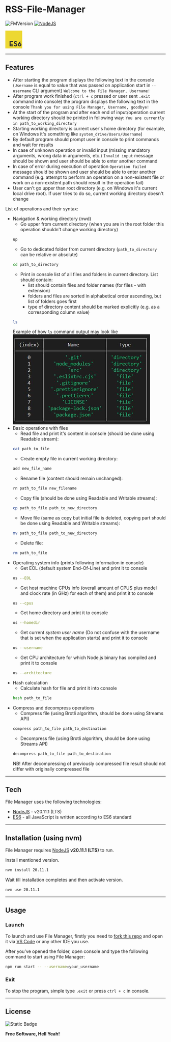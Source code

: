 # RSS-File-Manager
![FMVersion](https://img.shields.io/badge/version-1.1.3-blue?style=for-the-badge)
[![NodeJS](https://img.shields.io/badge/node.js-20.11.1-6DA55F?style=for-the-badge&logo=node.js)](https://nodejs.org/docs/latest-v20.x/api/index.html)

[![ES6](https://github.com/MarioTerron/logo-images/blob/master/logos/es6.png)](http://www.ecma-international.org/ecma-262/6.0/)

---

## Features
- After starting the program displays the following text in the console (`Username` is equal to value that was passed on application start in `--username` CLI argument)
`Welcome to the File Manager, Username!`
- After program work finished (`ctrl + c` pressed or user sent `.exit` command into console) the program displays the following text in the console
`Thank you for using File Manager, Username, goodbye!`
- At the start of the program and after each end of input/operation current working directory should be printed in following way:
`You are currently in path_to_working_directory`
- Starting working directory is current user's home directory (for example, on Windows it's something like `system_drive/Users/Username`)
- By default program should prompt user in console to print commands and wait for results
- In case of unknown operation or invalid input (missing mandatory arguments, wrong data in arguments, etc.) `Invalid input` message should be shown and user should be able to enter another command
- In case of error during execution of operation `Operation failed` message should be shown and user should be able to enter another command (e.g. attempt to perform an operation on a non-existent file or work on a non-existent path should result in the operation fail)
- User can't go upper than root directory (e.g. on Windows it's current local drive root). If user tries to do so, current working directory doesn't change

List of operations and their syntax:
- Navigation & working directory (nwd)
    - Go upper from current directory (when you are in the root folder this operation shouldn't change working directory)
    ```bash
    up
    ```
    - Go to dedicated folder from current directory (`path_to_directory` can be relative or absolute)
    ```bash
    cd path_to_directory
    ```
    - Print in console list of all files and folders in current directory. List should contain:
        - list should contain files and folder names (for files - with extension)
        - folders and files are sorted in alphabetical order ascending, but list of folders goes first
        - type of directory content should be marked explicitly (e.g. as a corresponding column value)
    ```bash
    ls
    ```
    Example of how `ls` command output may look like
    ![ls output example](./ls-example.jpeg)
- Basic operations with files
    - Read file and print it's content in console (should be done using Readable stream):
    ```bash
    cat path_to_file
    ```
    - Create empty file in current working directory:
    ```bash
    add new_file_name
    ```
    - Rename file (content should remain unchanged):
    ```bash
    rn path_to_file new_filename
    ```
    - Copy file (should be done using Readable and Writable streams):
    ```bash
    cp path_to_file path_to_new_directory
    ```
    - Move file (same as copy but initial file is deleted, copying part should be done using Readable and Writable streams):
    ```bash
    mv path_to_file path_to_new_directory
    ```
    - Delete file:
    ```bash
    rm path_to_file
    ```
- Operating system info (prints following information in console)
    - Get EOL (default system End-Of-Line) and print it to console
    ```bash
    os --EOL
    ```
    - Get host machine CPUs info (overall amount of CPUS plus model and clock rate (in GHz) for each of them) and print it to console
    ```bash
    os --cpus
    ```
    - Get home directory and print it to console
    ```bash
    os --homedir
    ```
    - Get current *system user name* (Do not confuse with the username that is set when the application starts) and print it to console
    ```bash
    os --username
    ```
    - Get CPU architecture for which Node.js binary has compiled and print it to console
    ```bash
    os --architecture
    ```
- Hash calculation
    - Calculate hash for file and print it into console
    ```bash
    hash path_to_file
    ```
- Compress and decompress operations
    - Compress file (using Brotli algorithm, should be done using Streams API)
    ```bash
    compress path_to_file path_to_destination
    ```
    - Decompress file (using Brotli algorithm, should be done using Streams API)
    ```bash
    decompress path_to_file path_to_destination
    ```
    NB! After decompressing of previously compressed file result should not differ with originally compressed file

---

## Tech
File Manager uses the following technologies:
- [NodeJS] - v20.11.1 (LTS)
- [ES6] - all JavaScript is written according to ES6 standard

---

## Installation (using nvm)
File Manager requires [NodeJS] **v20.11.1 (LTS)** to run.

Install mentioned version.
```bash
nvm install 20.11.1
```
Wait till installation completes and then activate version.
```bash
nvm use 20.11.1
```

---

## Usage
### Launch
To launch and use File Manager, firstly you need to [fork this repo](https://github.com/ev3rline/RSS-File-Manager) and open it via [VS Code](https://code.visualstudio.com/) or any other IDE you use.

After you've opened the folder, open console and type the following command to start using File Manager:
```bash
npm run start -- --username=your_username
```

### Exit
To stop the program, simple type ```.exit``` or press ```ctrl + c``` in console.

---

## License
![Static Badge](https://img.shields.io/badge/license-isc-green?style=for-the-badge)

**Free Software, Hell Yeah!**

[//]: # (These are reference links used in the body of this note and get stripped out when the markdown processor does its job. There is no need to format nicely because it shouldn't be seen. Thanks SO - http://stackoverflow.com/questions/4823468/store-comments-in-markdown-syntax)

[NodeJS]: <https://nodejs.org/docs/latest-v20.x/api/index.html>
[ES6]: <http://www.ecma-international.org/ecma-262/6.0/>
